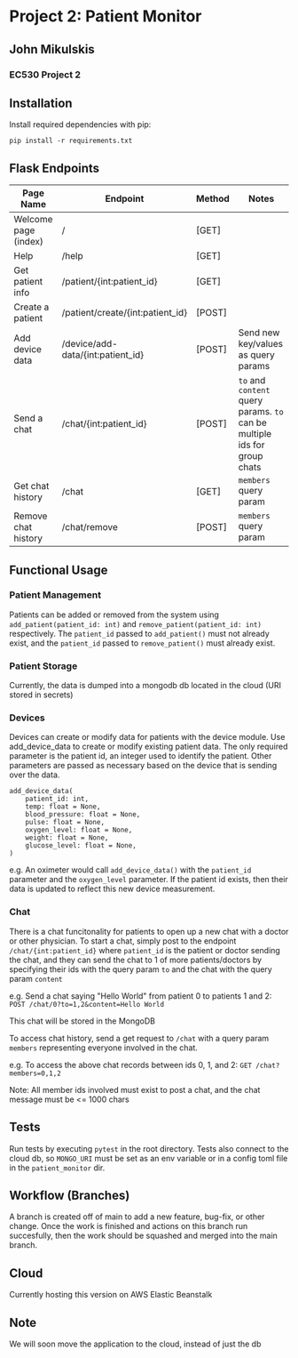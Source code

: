 # Project 2: Patient Monitor
## John Mikulskis
### EC530 Project 2

## Installation
Install required dependencies with pip:
```
pip install -r requirements.txt
```

## Flask Endpoints
| Page Name | Endpoint | Method | Notes | 
| -------- | ------- | ------ | ---- |
| Welcome page (index) | / | [GET] | |
| Help | /help | [GET] | |
| Get patient info | /patient/{int:patient_id} | [GET] | |
| Create a patient | /patient/create/{int:patient_id} | [POST] | |
| Add device data | /device/add-data/{int:patient_id} | [POST] | Send new key/values as query params
| Send a chat | /chat/{int:patient_id} | [POST] | `to` and `content` query params. `to` can be multiple ids for group chats |
| Get chat history | /chat | [GET] | `members` query param |
| Remove chat history | /chat/remove | [POST] | `members` query param |

## Functional Usage

### Patient Management
Patients can be added or removed from the system using `add_patient(patient_id: int)` and `remove_patient(patient_id: int)` respectively. The `patient_id` passed to `add_patient()` must not already exist, and the `patient_id` passed to `remove_patient()` must already exist.

### Patient Storage
Currently, the data is dumped into a mongodb db located in the cloud (URI stored in secrets)

### Devices
Devices can create or modify data for patients with the device module. Use add_device_data to create or modify existing patient data. The only required parameter is the patient id, an integer used to identify the patient. Other parameters are passed as necessary based on the device that is sending over the data.

```python3
add_device_data(
    patient_id: int,
    temp: float = None,
    blood_pressure: float = None,
    pulse: float = None,
    oxygen_level: float = None,
    weight: float = None,
    glucose_level: float = None,
)
```

e.g. An oximeter would call `add_device_data()` with the `patient_id` parameter and the `oxygen_level` parameter. If the patient id exists, then their data is updated to reflect this new device measurement.

### Chat
There is a chat funcitonality for patients to open up a new chat with a doctor or other physician. To start a chat, simply post to the endpoint `/chat/{int:patient_id}` where `patient_id` is the patient or doctor sending the chat, and they can send the chat to 1 of more patients/doctors by specifying their ids with the query param `to` and the chat with the query param `content`

e.g. Send a chat saying "Hello World" from patient 0 to patients 1 and 2: `POST /chat/0?to=1,2&content=Hello World`

This chat will be stored in the MongoDB

To access chat history, send a get request to `/chat` with a query param `members` representing everyone involved in the chat.

e.g. To access the above chat records between ids 0, 1, and 2: `GET /chat?members=0,1,2`

Note: All member ids involved must exist to post a chat, and the chat message must be <= 1000 chars

## Tests
Run tests by executing `pytest` in the root directory. Tests also connect to the cloud db, so `MONGO_URI` must be set as an env variable or in a config toml file in the `patient_monitor` dir.

## Workflow (Branches)
A branch is created off of main to add a new feature, bug-fix, or other change. Once the work is finished and actions on this branch run succesfully, then the work should be squashed and merged into the main branch.

## Cloud
Currently hosting this version on AWS Elastic Beanstalk

## Note
We will soon move the application to the cloud, instead of just the db
